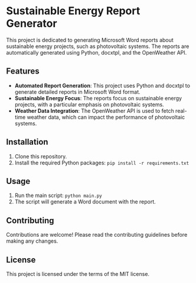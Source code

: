 # Sustainable Energy Report Generator

This project is dedicated to generating Microsoft Word reports about sustainable energy
projects, such as photovoltaic systems. The reports are automatically generated using
Python, docxtpl, and the OpenWeather API.

## Features

- **Automated Report Generation**: This project uses Python and docxtpl to generate
  detailed reports in Microsoft Word format.
- **Sustainable Energy Focus**: The reports focus on sustainable energy projects, with a
  particular emphasis on photovoltaic systems.
- **Weather Data Integration**: The OpenWeather API is used to fetch real-time weather
  data, which can impact the performance of photovoltaic systems.

## Installation

1. Clone this repository.
2. Install the required Python packages: `pip install -r requirements.txt`

## Usage

1. Run the main script: `python main.py`
2. The script will generate a Word document with the report.

## Contributing

Contributions are welcome! Please read the contributing guidelines before making any
changes.

## License

This project is licensed under the terms of the MIT license.
